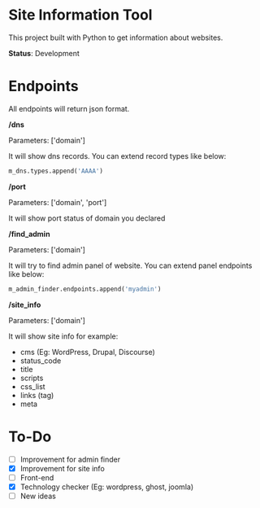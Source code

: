 # Site Information Tool

This project built with Python to get information about websites.

**Status**: Development

# Endpoints

All endpoints will return json format.

**/dns**

Parameters: ['domain']

It will show dns records. You can extend record types like below:

```python
m_dns.types.append('AAAA')
```

**/port**

Parameters: ['domain', 'port']

It will show port status of domain you declared

**/find_admin**

Parameters: ['domain']

It will try to find admin panel of website. You can extend panel endpoints like below:

```python
m_admin_finder.endpoints.append('myadmin')
```

**/site_info**

Parameters: ['domain']

It will show site info for example:

- cms (Eg: WordPress, Drupal, Discourse)
- status_code
- title
- scripts
- css_list
- links (tag)
- meta

# To-Do

- [ ] Improvement for admin finder
- [x] Improvement for site info
- [ ] Front-end
- [x] Technology checker (Eg: wordpress, ghost, joomla)
- [ ] New ideas